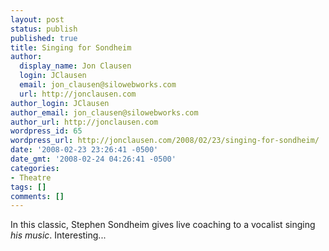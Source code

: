 ```yaml
---
layout: post
status: publish
published: true
title: Singing for Sondheim
author:
  display_name: Jon Clausen
  login: JClausen
  email: jon_clausen@silowebworks.com
  url: http://jonclausen.com
author_login: JClausen
author_email: jon_clausen@silowebworks.com
author_url: http://jonclausen.com
wordpress_id: 65
wordpress_url: http://jonclausen.com/2008/02/23/singing-for-sondheim/
date: '2008-02-23 23:26:41 -0500'
date_gmt: '2008-02-24 04:26:41 -0500'
categories:
- Theatre
tags: []
comments: []
---
```

<p>In this classic, Stephen Sondheim gives live coaching to a vocalist singing <em>his music</em>.  Interesting...</p>
<div align="center">
<object width="425" height="355"><param name="movie" value="http://www.youtube.com/v/8-VXXZLh2a0&rel=0&border=0"></param><param name="wmode" value="transparent"></param><embed src="http://www.youtube.com/v/8-VXXZLh2a0&rel=0&border=0" type="application/x-shockwave-flash" wmode="transparent"width="425" height="355"></embed></object>
</div>
